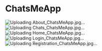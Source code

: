 # ChatsMeApp
![Uploading About_ChatsMeApp.jpg…]()
![Uploading Chats_ChatsMeApp.jpg…]()
![Uploading Home_ChatsMeApp.jpg…]()
![Uploading Login_ChatsMeApp.jpg…]()
![Uploading Registration_ChatsMeApp.jpg…]()
